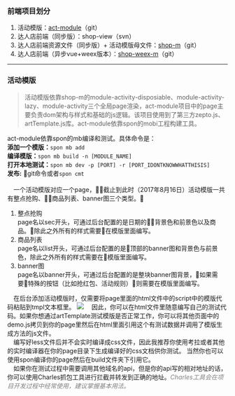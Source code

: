 ### 前端项目划分

1. 活动模版：[act-module](http://git.showjoy.net/activity/act-module)（git）
2. 达人店前端（同步版）：shop-view（svn）
3. 达人店前端资源文件（同步版）+ 活动模版母文件：[shop-m](http://git.showjoy.net/showjoy-assets/shop-m)（git）
4. 达人店前端（异步vue+weex版本）：[shop-weex-m](http://git.showjoy.net/showjoy-assets/shop-weex-m)（git）

---

### 活动模版
> 活动模版依靠shop-m的module-activity-disposiable、module-activity-lazy、module-activity三个全局page渲染，act-module项目中的page主要负责dom架构与样式和基础的js逻辑。该项目使用到了第三方zepto.js、artTemplate.js库。act-module依靠spon的mobi工程构建工具。

act-module依靠spon的mb编译和测试。具体命令是：<br>
**添加一个模版：**` spon mb add `<br>
**编译模版：**`spon mb build -n [MODULE_NAME]`<br>
**打开本地测试：**`spon mb dev -p [PORT] -r [PORT_IDONTKNOWWHATTHISIS]`<br>
**发布:** git命令或者`spon cmt`<br><br>
&#8194;&#8194;一个活动模版对应一个page，截止到此时（2017年8月16日）活动模版一共有整点抢购、商品列表、banner图三个类型。<br>
  1. 整点抢购<br>
page名以sec开头，可通过后台配置的是日期的背景色和前景色以及商品。除此之外所有的样式需要在模版里面编写。<br>
  2. 商品列表<br>
page名以list开头，可通过后台配置的是顶部的banner图和背景色与前景色，除此之外所有的样式需要在模版里面编写。<br>
  3. banner图<br>
page名以banner开头，可通过后台配置的是整块banner图背景，如果需要特殊的按钮（比如抢红包、活动规则）则需要在模版里面编写。<br>

&#8194;&#8194;在后台添加活动模版时，仅需要将page里面的html文件中的script中的模版代码粘贴到tmpl文本框里。
<img src='http://23.106.158.25:8080/Project_BackSky_New/data/uploadimg/compressed/hhh.jpg' data-full="http://23.106.158.25:8080/Project_BackSky_New/data/uploadimg/full/hhh.png">
&#8194;&#8194;因此，你可以在html文件里随意编写自己的测试代码。如果你想通过artTemplate测试模版是否正常工作，你可以将其他页面中的demo.js拷贝到你的page里然后在html里面引用这个有测试数据并调用了模版生成方法的js文件。<br>
&#8194;&#8194;编写好less文件后并不会实时编译成css文件，因此我推荐你使用考拉或者其他的实时编译器在你的page目录下生成编译好的css文档供你测试。
当然你也可以使用spon编译你的page然后在build文件夹下引用它。<br>
&#8194;&#8194;如果你在测试过程中需要调用其他域名的api，但是你的api写的相对地址的话，你可以使用Charles抓包工具进行拦截并转发到正确的地址。<a style="color:gray;">*Charles工具会在项目开发过程中经常使用，建议掌握基本用法。*</a><br>
